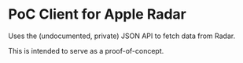 # PoC Client for Apple Radar

Uses the (undocumented, private) JSON API to fetch data from Radar.

This is intended to serve as a proof-of-concept.